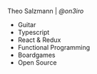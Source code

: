 
Theo Salzmann | <em>@on3iro</em>

<v-clicks>

- Guitar
- Typescript
- React & Redux
- Functional Programming
- Boardgames
- Open Source

</v-clicks>
